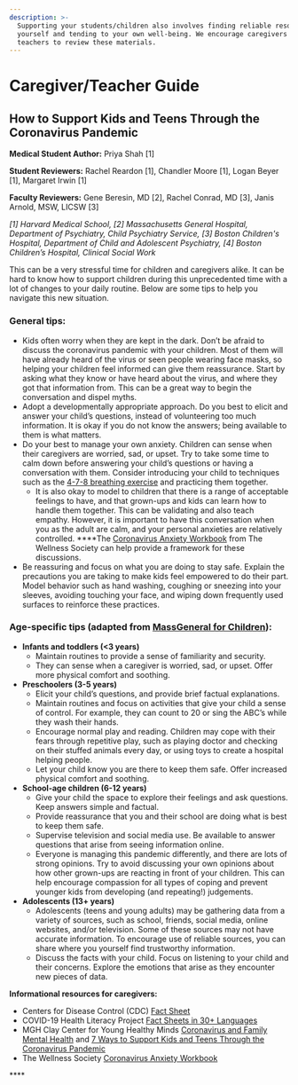 ```yaml
---
description: >-
  Supporting your students/children also involves finding reliable resources for
  yourself and tending to your own well-being. We encourage caregivers and
  teachers to review these materials.
---
```


# Caregiver/Teacher Guide

## **How to Support Kids and Teens Through the Coronavirus Pandemic**

**Medical Student Author:** Priya Shah \[1\]

**Student Reviewers:** Rachel Reardon \[1\], Chandler Moore \[1\], Logan Beyer \[1\], Margaret Irwin \[1\]

**Faculty Reviewers:** Gene Beresin, MD \[2\], Rachel Conrad, MD \[3\], Janis Arnold, MSW, LICSW \[3\]

_\[1\] Harvard Medical School, \[2\] Massachusetts General Hospital, Department of Psychiatry, Child Psychiatry Service, \[3\] Boston Children's Hospital, Department of Child and Adolescent Psychiatry, \[4\] Boston Children’s Hospital, Clinical Social Work_

This can be a very stressful time for children and caregivers alike. It can be hard to know how to support children during this unprecedented time with a lot of changes to your daily routine. Below are some tips to help you navigate this new situation. 

### **General tips:** 

* Kids often worry when they are kept in the dark. Don’t be afraid to discuss the coronavirus pandemic with your children. Most of them will have already heard of the virus or seen people wearing face masks, so helping your children feel informed can give them reassurance. Start by asking what they know or have heard about the virus, and where they got that information from. This can be a great way to begin the conversation and dispel myths.
* Adopt a developmentally appropriate approach. Do you best to elicit and answer your child’s questions, instead of volunteering too much information. It is okay if you do not know the answers; being available to them is what matters.
* Do your best to manage your own anxiety. Children can sense when their caregivers are worried, sad, or upset. Try to take some time to calm down before answering your child’s questions or having a conversation with them. Consider introducing your child to techniques such as the [4-7-8 breathing exercise](https://www.youtube.com/watch?v=PmBYdfv5RSk) and practicing them together.
  * It is also okay to model to children that there is a range of acceptable feelings to have, and that grown-ups and kids can learn how to handle them together. This can be validating and also teach empathy. However, it is important to have this conversation when you as the adult are calm, and your personal anxieties are relatively controlled.  ****The [Coronavirus Anxiety Workbook](https://thewellnesssociety.org/wp-content/uploads/2020/04/Coronavirus-Anxiety-Workbook.pdf) from The Wellness Society can help provide a framework for these discussions.
* Be reassuring and focus on what you are doing to stay safe. Explain the precautions you are taking to make kids feel empowered to do their part. Model behavior such as hand washing, coughing or sneezing into your sleeves, avoiding touching your face, and wiping down frequently used surfaces to reinforce these practices.

### **Age-specific tips \(adapted from** [**MassGeneral for Children**](https://www.massgeneral.org/children/infectious-diseases/how-to-talk-to-kids-about-coronavirus)**\):** 

* **Infants and toddlers \(&lt;3 years\)**
  * Maintain routines to provide a sense of familiarity and security. 
  * They can sense when a caregiver is worried, sad, or upset. Offer more physical comfort and soothing.
* **Preschoolers \(3-5 years\)**
  * Elicit your child’s questions, and provide brief factual explanations.
  * Maintain routines and focus on activities that give your child a sense of control. For example, they can count to 20 or sing the ABC’s while they wash their hands. 
  * Encourage normal play and reading. Children may cope with their fears through repetitive play, such as playing doctor and checking on their stuffed animals every day, or using toys to create a hospital helping people.
  * Let your child know you are there to keep them safe. Offer increased physical comfort and soothing.
* **School-age children \(6-12 years\)**
  * Give your child the space to explore their feelings and ask questions. Keep answers simple and factual.
  * Provide reassurance that you and their school are doing what is best to keep them safe. 
  * Supervise television and social media use. Be available to answer questions that arise from seeing information online.
  * Everyone is managing this pandemic differently, and there are lots of strong opinions. Try to avoid discussing your own opinions about how other grown-ups are reacting in front of your children. This can help encourage compassion for all types of coping and prevent younger kids from developing \(and repeating!\) judgements.
* **Adolescents \(13+ years\)**
  * Adolescents \(teens and young adults\) may be gathering data from a variety of sources, such as school, friends, social media, online websites, and/or television. Some of these sources may not have accurate information. To encourage use of reliable sources, you can share where you yourself find trustworthy information.
  * Discuss the facts with your child. Focus on listening to your child and their concerns. Explore the emotions that arise as they encounter new pieces of data. 

**Informational resources for caregivers:** 

* Centers for Disease Control \(CDC\) [Fact Sheet](https://www.cdc.gov/coronavirus/2019-ncov/downloads/2019-ncov-factsheet.pdf)
* COVID-19 Health Literacy Project [Fact Sheets in 30+ Languages](https://covid19healthliteracyproject.com/)
* MGH Clay Center for Young Healthy Minds [Coronavirus and Family Mental Health](https://www.mghclaycenter.org/coronavirus-and-family-mental-health/) and [7 Ways to Support Kids and Teens Through the Coronavirus Pandemic](https://www.mghclaycenter.org/hot-topics/7-ways-to-support-kids-and-teens-through-the-coronavirus-pandemic/)
* The Wellness Society [Coronavirus Anxiety Workbook](https://thewellnesssociety.org/wp-content/uploads/2020/04/Coronavirus-Anxiety-Workbook.pdf)

\*\*\*\*

